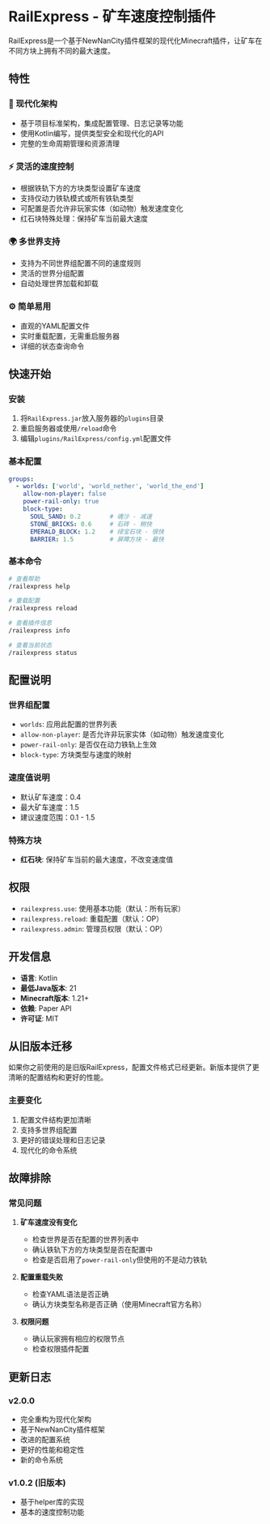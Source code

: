 # RailExpress - 矿车速度控制插件

RailExpress是一个基于NewNanCity插件框架的现代化Minecraft插件，让矿车在不同方块上拥有不同的最大速度。

## 特性

### 🚀 现代化架构
- 基于项目标准架构，集成配置管理、日志记录等功能
- 使用Kotlin编写，提供类型安全和现代化的API
- 完整的生命周期管理和资源清理

### ⚡ 灵活的速度控制
- 根据铁轨下方的方块类型设置矿车速度
- 支持仅动力铁轨模式或所有铁轨类型
- 可配置是否允许非玩家实体（如动物）触发速度变化
- 红石块特殊处理：保持矿车当前最大速度

### 🌍 多世界支持
- 支持为不同世界组配置不同的速度规则
- 灵活的世界分组配置
- 自动处理世界加载和卸载

### ⚙️ 简单易用
- 直观的YAML配置文件
- 实时重载配置，无需重启服务器
- 详细的状态查询命令

## 快速开始

### 安装

1. 将`RailExpress.jar`放入服务器的`plugins`目录
2. 重启服务器或使用`/reload`命令
3. 编辑`plugins/RailExpress/config.yml`配置文件

### 基本配置

```yaml
groups:
  - worlds: ['world', 'world_nether', 'world_the_end']
    allow-non-player: false
    power-rail-only: true
    block-type:
      SOUL_SAND: 0.2        # 魂沙 - 减速
      STONE_BRICKS: 0.6     # 石砖 - 稍快
      EMERALD_BLOCK: 1.2    # 绿宝石块 - 很快
      BARRIER: 1.5          # 屏障方块 - 最快
```

### 基本命令

```bash
# 查看帮助
/railexpress help

# 重载配置
/railexpress reload

# 查看插件信息
/railexpress info

# 查看当前状态
/railexpress status
```

## 配置说明

### 世界组配置

- `worlds`: 应用此配置的世界列表
- `allow-non-player`: 是否允许非玩家实体（如动物）触发速度变化
- `power-rail-only`: 是否仅在动力铁轨上生效
- `block-type`: 方块类型与速度的映射

### 速度值说明

- 默认矿车速度：0.4
- 最大矿车速度：1.5
- 建议速度范围：0.1 - 1.5

### 特殊方块

- **红石块**: 保持矿车当前的最大速度，不改变速度值

## 权限

- `railexpress.use`: 使用基本功能（默认：所有玩家）
- `railexpress.reload`: 重载配置（默认：OP）
- `railexpress.admin`: 管理员权限（默认：OP）

## 开发信息

- **语言**: Kotlin
- **最低Java版本**: 21
- **Minecraft版本**: 1.21+
- **依赖**: Paper API
- **许可证**: MIT

## 从旧版本迁移

如果你之前使用的是旧版RailExpress，配置文件格式已经更新。新版本提供了更清晰的配置结构和更好的性能。

### 主要变化

1. 配置文件结构更加清晰
2. 支持多世界组配置
3. 更好的错误处理和日志记录
4. 现代化的命令系统

## 故障排除

### 常见问题

1. **矿车速度没有变化**
   - 检查世界是否在配置的世界列表中
   - 确认铁轨下方的方块类型是否在配置中
   - 检查是否启用了`power-rail-only`但使用的不是动力铁轨

2. **配置重载失败**
   - 检查YAML语法是否正确
   - 确认方块类型名称是否正确（使用Minecraft官方名称）

3. **权限问题**
   - 确认玩家拥有相应的权限节点
   - 检查权限插件配置

## 更新日志

### v2.0.0
- 完全重构为现代化架构
- 基于NewNanCity插件框架
- 改进的配置系统
- 更好的性能和稳定性
- 新的命令系统

### v1.0.2 (旧版本)
- 基于helper库的实现
- 基本的速度控制功能
